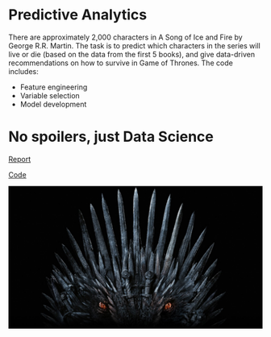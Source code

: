 # Predictive Analytics 

There are approximately 2,000 characters in A Song of Ice and Fire by George R.R. Martin. 
The task is to predict which characters in the series will live or die (based on the data from the first 5 books), 
and give data-driven recommendations on how to survive in Game of Thrones. 
The code includes:

* Feature engineering
* Variable selection
* Model development

# No spoilers, just Data Science

[Report](https://github.com/chapliza/Machine-Learning-GOT/blob/master/GOT.pdf)

[Code](https://github.com/chapliza/Machine-Learning-GOT/blob/master/GOT.py)

![alt text](https://github.com/chapliza/Machine-Learning-GOT/blob/master/got.jpg)


